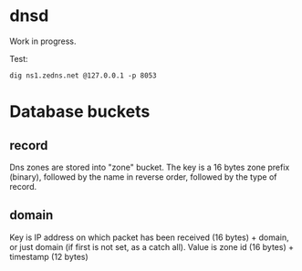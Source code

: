 # dnsd

Work in progress.

Test:

	dig ns1.zedns.net @127.0.0.1 -p 8053

# Database buckets

## record

Dns zones are stored into "zone" bucket. The key is a 16 bytes zone prefix (binary), followed by the name in reverse order, followed by the type of record.

## domain

Key is IP address on which packet has been received (16 bytes) + domain, or just domain (if first is not set, as a catch all). Value is zone id (16 bytes) + timestamp (12 bytes)
